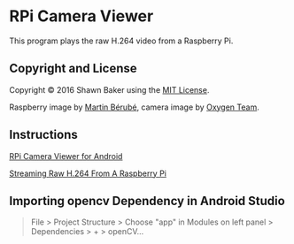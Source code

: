 # RPi Camera Viewer

This program plays the raw H.264 video from a Raspberry Pi.

## Copyright and License

Copyright &copy; 2016 Shawn Baker using the [MIT License](https://opensource.org/licenses/MIT).

Raspberry image by [Martin Bérubé](http://www.how-to-draw-funny-cartoons.com),
camera image by [Oxygen Team](http://www.oxygen-icons.org).

## Instructions

[RPi Camera Viewer for Android](http://frozen.ca/rpi-camera-viewer-for-android)

[Streaming Raw H.264 From A Raspberry Pi](http://frozen.ca/streaming-raw-h-264-from-a-raspberry-pi)

## Importing opencv Dependency in Android Studio
> File > Project Structure > Choose "app" in Modules on left panel > Dependencies > + > openCV...

